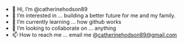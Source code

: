 - 👋 Hi, I’m @catherinehodson89
- 👀 I’m interested in ... building a better future for me and my family.
- 🌱 I’m currently learning ... how github works
- 💞️ I’m looking to collaborate on ... anything
- 📫 How to reach me ... email me @catherinehodson89@gmail.com

<!---
catherinehodson89/catherinehodson89 is a ✨ special ✨ repository because its `README.md` (this file) appears on your GitHub profile.
You can click the Preview link to take a look at your changes.
--->
